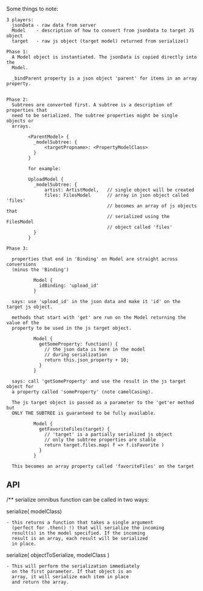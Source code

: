   Some things to note:

    3 players: 
      jsonData - raw data from server
      Model    - description of how to convert from jsonData to target JS object
      target   - raw js object (target model) returned from serialize()

    Phase 1: 
      A Model object is instantiated. The jsonData is copied directly into the
      Model. 

      _bindParent property is a json object 'parent' for items in an array property.


    Phase 2:
      Subtrees are converted first. A subtree is a description of properties that
      need to be serialized. The subtree properties might be single objects or 
      arrays. 
````
        <ParentModel> {
          _modelSubtree: {
              <targetPropname>: <PropertyModelClass>
          }
        }

        for example:

        UploadModel {
          _modelSubtree: {
              artist: ArtistModel,   // single object will be created 
              files: FilesModel      // array in json object called 'files'
                                     // becomes an array of js objects that
                                     // serialized using the FilesModel 
                                     // object called 'files'
          }
        }
````
    Phase 3:

      properties that end in 'Binding' on Model are straight across conversions 
      (minus the 'Binding')
````
          Model {
            idBinding: 'upload_id'
          }
````
      says: use 'upload_id' in the json data and make it 'id' on the target js object.

      methods that start with 'get' are run on the Model returning the value of the
      property to be used in the js target object.
````
          Model {
            getSomeProperty: function() {
              // the json data is here in the model
              // during serialization
              return this.json_property + 10;
            }
          }
````
      says: call 'getSomeProperty' and use the result in the js target object for
      a property called 'someProperty' (note camelCasing).

      The js target object is passed as a parameter to the 'get'er method but
      ONLY THE SUBTREE is guaranteed to be fully available. 

````
          Model {
            getFavoriteFiles(target) {
              // 'target' is a partially serialized js object
              // only the subtree properties are stable
              return target.files.map( f => f.isFavorite )
            }
          }
````
      This becomes an array property called 'favoriteFiles' on the target

## API
/**
  serialize omnibus function can be called in two ways:
  
  serialize( modelClass)
  
    - this returns a function that takes a single argument 
      (perfect for .then() !) that will serialize the incoming
      result(s) in the model specified. If the incoming
      result is an array, each result will be serialized 
      in place.
      
  serialize( objectToSerialize, modelClass ) 
  
    - This will perform the serialization immediately
      on the first parameter. If that object is an
      array, it will serialize each item in place
      and return the array.
